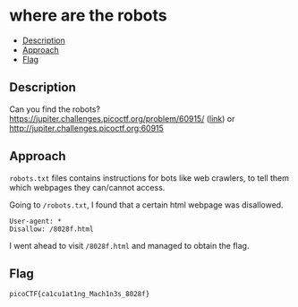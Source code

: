 # where are the robots

- [Description](#description)
- [Approach](#approach)
- [Flag](#flag)

## Description

Can you find the robots? https://jupiter.challenges.picoctf.org/problem/60915/ ([link](https://jupiter.challenges.picoctf.org/problem/60915/)) or http://jupiter.challenges.picoctf.org:60915

## Approach

`robots.txt` files contains instructions for bots like web crawlers, to tell them which webpages they can/cannot access.

Going to `/robots.txt`, I found that a certain html webpage was disallowed.

```
User-agent: *
Disallow: /8028f.html
```

I went ahead to visit `/8028f.html` and managed to obtain the flag.

## Flag

`picoCTF{ca1cu1at1ng_Mach1n3s_8028f}`